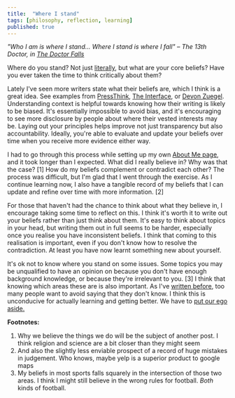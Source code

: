 ```yaml
---
title:  "Where I stand"
tags: [philosophy, reflection, learning]
published: true
---
```


*"Who I am is where I stand... Where I stand is where I fall" – The 13th Doctor, in [The Doctor Falls](https://www.youtube.com/watch?v=xnouj9Yz-Gs "speech youtube link")*

Where do you stand? Not just [literally](https://www.sethtaras.com/KNOW-WHERE-YOU-STAND/ "photo link"), but what are your core beliefs? Have you ever taken the time to think critically about them? 

Lately I've seen more writers state what their beliefs are, which I think is a great idea. See examples from [PressThink](http://pressthink.org/2017/12/show-work-new-terms-trust-journalism/ "Show your work"), [The Interface](https://www.theverge.com/pages/theinterface "The Interface"), or [Devon Zuegel](https://devonzuegel.com/page/about-me "About Me"). Understanding context is helpful towards knowing how their writing is likely to be biased. It's essentially impossible to avoid bias, and it's encouraging to see more disclosure by people about where their vested interests may be. Laying out your principles helps improve not just transparency but also accountability. Ideally, you're able to evaluate and update your beliefs over time when you receive more evidence either way.

I had to go through this process while setting up my own [About Me page](https://www.leonlinsx.com/about-me/ "About Me"), and it took longer than I expected. What did I really believe in? Why was that the case? \[1\] How do my beliefs complement or contradict each other? The process was difficult, but I'm glad that I went through the exercise. As I continue learning now, I also have a tangible record of my beliefs that I can update and refine over time with more information. \[2\]

For those that haven't had the chance to think about what they believe in, I encourage taking some time to reflect on this. I think it's worth it to write out your beliefs rather than just think about them. It's easy to think about topics in your head, but writing them out in full seems to be harder, especially once you realise you have inconsistent beliefs. I think that coming to this realisation is important, even if you don't know how to resolve the contradiction. At least you have now learnt something new about yourself.

It's ok not to know where you stand on some issues. Some topics you may be unqualified to have an opinion on because you don't have enough background knowledge, or because they're irrelevant to you. \[3\] I think that knowing which areas these are is also important. As I've [written before](https://www.leonlinsx.com/dunning-on-dunning-kruger/ "I don't know"), too many people want to avoid saying that they don't know. I think this is unconducive for actually learning and getting better. We have to [put our ego aside.](http://egoistheenemy.com/ "ego?")

**Footnotes:**
1. Why we believe the things we do will be the subject of another post. I think religion and science are a bit closer than they might seem
2. And also the slightly less enviable prospect of a record of huge mistakes in judgement. Who knows, maybe yelp is a superior product to google maps
3. My beliefs in most sports falls squarely in the intersection of those two areas. I think I might still believe in the wrong rules for football. *Both* kinds of football.

